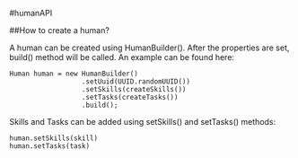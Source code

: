 #humanAPI

##How to create a human?

A human can be created using HumanBuilder(). After the properties are set, build() method
will be called. An example can be found here:

    Human human = new HumanBuilder()
                      .setUuid(UUID.randomUUID())
                      .setSkills(createSkills())
                      .setTasks(createTasks())
                      .build(); 
                      
Skills and Tasks can be added using setSkills() and setTasks() methods:

    human.setSkills(skill)
    human.setTasks(task)          
    